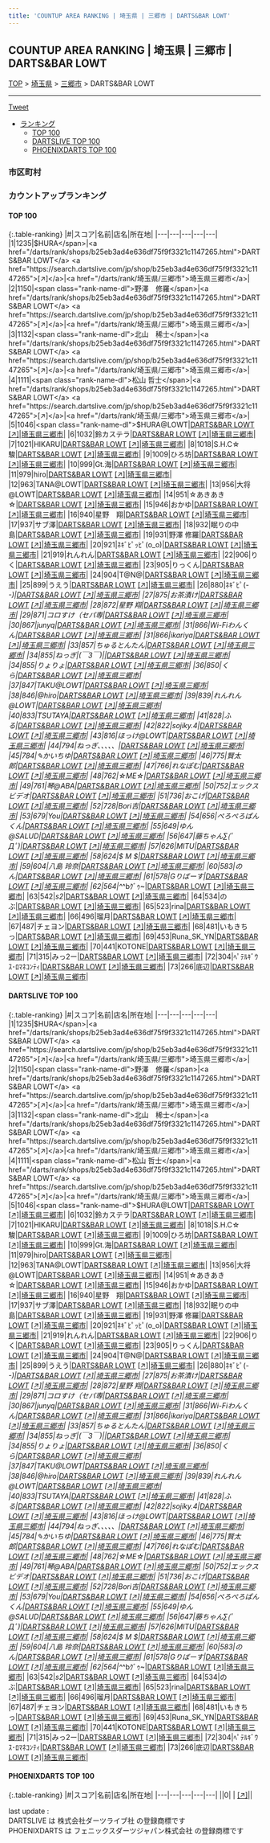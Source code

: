 ```yaml
---
title: 'COUNTUP AREA RANKING | 埼玉県 | 三郷市 | DARTS&BAR LOWT'
---
```

## COUNTUP AREA RANKING | 埼玉県 | 三郷市 | DARTS&BAR LOWT

[TOP](/darts/rank/) > [埼玉県](/darts/rank/埼玉県/) > [三郷市](/darts/rank/埼玉県/三郷市/) > DARTS&BAR LOWT

___

<a href="https://twitter.com/share?ref_src=twsrc%5Etfw" data-text="COUNTUP AREA RANKING | 埼玉県三郷市DARTS&BAR LOWT" class="twitter-share-button" data-hashtags="DARTSLIVE,PHOENIXDARTS,darts,ダーツ" data-show-count="false">Tweet</a>

* [ランキング](#カウントアップランキング)
    * [TOP 100](#top-100)
    * [DARTSLIVE TOP 100](#dartslive-top-100)
    * [PHOENIXDARTS TOP 100](#phoenixdarts-top-100)

### 市区町村

<ul>

</ul>

### カウントアップランキング

#### TOP 100



{:.table-ranking}
|#|スコア|名前|店名|所在地|
|---|---|---|---|---|
|1|1235|<span class="rank-name-dl">$HURA</span>|<a href="/darts/rank/shops/b25eb3ad4e636df75f9f3321c1147265.html">DARTS&BAR LOWT</a> <a href="https://search.dartslive.com/jp/shop/b25eb3ad4e636df75f9f3321c1147265">[↗]</a>|<a href="/darts/rank/埼玉県/三郷市">埼玉県三郷市</a>|
|2|1150|<span class="rank-name-dl">野澤　修羅</span>|<a href="/darts/rank/shops/b25eb3ad4e636df75f9f3321c1147265.html">DARTS&BAR LOWT</a> <a href="https://search.dartslive.com/jp/shop/b25eb3ad4e636df75f9f3321c1147265">[↗]</a>|<a href="/darts/rank/埼玉県/三郷市">埼玉県三郷市</a>|
|3|1132|<span class="rank-name-dl">北山　稀士</span>|<a href="/darts/rank/shops/b25eb3ad4e636df75f9f3321c1147265.html">DARTS&BAR LOWT</a> <a href="https://search.dartslive.com/jp/shop/b25eb3ad4e636df75f9f3321c1147265">[↗]</a>|<a href="/darts/rank/埼玉県/三郷市">埼玉県三郷市</a>|
|4|1111|<span class="rank-name-dl">松山 哲士</span>|<a href="/darts/rank/shops/b25eb3ad4e636df75f9f3321c1147265.html">DARTS&BAR LOWT</a> <a href="https://search.dartslive.com/jp/shop/b25eb3ad4e636df75f9f3321c1147265">[↗]</a>|<a href="/darts/rank/埼玉県/三郷市">埼玉県三郷市</a>|
|5|1046|<span class="rank-name-dl">$HURA@LOWT</span>|<a href="/darts/rank/shops/b25eb3ad4e636df75f9f3321c1147265.html">DARTS&BAR LOWT</a> <a href="https://search.dartslive.com/jp/shop/b25eb3ad4e636df75f9f3321c1147265">[↗]</a>|<a href="/darts/rank/埼玉県/三郷市">埼玉県三郷市</a>|
|6|1032|<span class="rank-name-dl">鈴カステラ</span>|<a href="/darts/rank/shops/b25eb3ad4e636df75f9f3321c1147265.html">DARTS&BAR LOWT</a> <a href="https://search.dartslive.com/jp/shop/b25eb3ad4e636df75f9f3321c1147265">[↗]</a>|<a href="/darts/rank/埼玉県/三郷市">埼玉県三郷市</a>|
|7|1021|<span class="rank-name-dl">HIKARU</span>|<a href="/darts/rank/shops/b25eb3ad4e636df75f9f3321c1147265.html">DARTS&BAR LOWT</a> <a href="https://search.dartslive.com/jp/shop/b25eb3ad4e636df75f9f3321c1147265">[↗]</a>|<a href="/darts/rank/埼玉県/三郷市">埼玉県三郷市</a>|
|8|1018|<span class="rank-name-dl">S.H.C☆駿</span>|<a href="/darts/rank/shops/b25eb3ad4e636df75f9f3321c1147265.html">DARTS&BAR LOWT</a> <a href="https://search.dartslive.com/jp/shop/b25eb3ad4e636df75f9f3321c1147265">[↗]</a>|<a href="/darts/rank/埼玉県/三郷市">埼玉県三郷市</a>|
|9|1009|<span class="rank-name-dl">ひろ坊</span>|<a href="/darts/rank/shops/b25eb3ad4e636df75f9f3321c1147265.html">DARTS&BAR LOWT</a> <a href="https://search.dartslive.com/jp/shop/b25eb3ad4e636df75f9f3321c1147265">[↗]</a>|<a href="/darts/rank/埼玉県/三郷市">埼玉県三郷市</a>|
|10|999|<span class="rank-name-dl">Gt.海</span>|<a href="/darts/rank/shops/b25eb3ad4e636df75f9f3321c1147265.html">DARTS&BAR LOWT</a> <a href="https://search.dartslive.com/jp/shop/b25eb3ad4e636df75f9f3321c1147265">[↗]</a>|<a href="/darts/rank/埼玉県/三郷市">埼玉県三郷市</a>|
|11|979|<span class="rank-name-dl">hiro</span>|<a href="/darts/rank/shops/b25eb3ad4e636df75f9f3321c1147265.html">DARTS&BAR LOWT</a> <a href="https://search.dartslive.com/jp/shop/b25eb3ad4e636df75f9f3321c1147265">[↗]</a>|<a href="/darts/rank/埼玉県/三郷市">埼玉県三郷市</a>|
|12|963|<span class="rank-name-dl">TANA@LOWT</span>|<a href="/darts/rank/shops/b25eb3ad4e636df75f9f3321c1147265.html">DARTS&BAR LOWT</a> <a href="https://search.dartslive.com/jp/shop/b25eb3ad4e636df75f9f3321c1147265">[↗]</a>|<a href="/darts/rank/埼玉県/三郷市">埼玉県三郷市</a>|
|13|956|<span class="rank-name-dl">大将@LOWT</span>|<a href="/darts/rank/shops/b25eb3ad4e636df75f9f3321c1147265.html">DARTS&BAR LOWT</a> <a href="https://search.dartslive.com/jp/shop/b25eb3ad4e636df75f9f3321c1147265">[↗]</a>|<a href="/darts/rank/埼玉県/三郷市">埼玉県三郷市</a>|
|14|951|<span class="rank-name-dl">☆あきあき☆</span>|<a href="/darts/rank/shops/b25eb3ad4e636df75f9f3321c1147265.html">DARTS&BAR LOWT</a> <a href="https://search.dartslive.com/jp/shop/b25eb3ad4e636df75f9f3321c1147265">[↗]</a>|<a href="/darts/rank/埼玉県/三郷市">埼玉県三郷市</a>|
|15|946|<span class="rank-name-dl">おかゆ</span>|<a href="/darts/rank/shops/b25eb3ad4e636df75f9f3321c1147265.html">DARTS&BAR LOWT</a> <a href="https://search.dartslive.com/jp/shop/b25eb3ad4e636df75f9f3321c1147265">[↗]</a>|<a href="/darts/rank/埼玉県/三郷市">埼玉県三郷市</a>|
|16|940|<span class="rank-name-dl">星野　翔</span>|<a href="/darts/rank/shops/b25eb3ad4e636df75f9f3321c1147265.html">DARTS&BAR LOWT</a> <a href="https://search.dartslive.com/jp/shop/b25eb3ad4e636df75f9f3321c1147265">[↗]</a>|<a href="/darts/rank/埼玉県/三郷市">埼玉県三郷市</a>|
|17|937|<span class="rank-name-dl">サブ澤</span>|<a href="/darts/rank/shops/b25eb3ad4e636df75f9f3321c1147265.html">DARTS&BAR LOWT</a> <a href="https://search.dartslive.com/jp/shop/b25eb3ad4e636df75f9f3321c1147265">[↗]</a>|<a href="/darts/rank/埼玉県/三郷市">埼玉県三郷市</a>|
|18|932|<span class="rank-name-dl">眠りの中島</span>|<a href="/darts/rank/shops/b25eb3ad4e636df75f9f3321c1147265.html">DARTS&BAR LOWT</a> <a href="https://search.dartslive.com/jp/shop/b25eb3ad4e636df75f9f3321c1147265">[↗]</a>|<a href="/darts/rank/埼玉県/三郷市">埼玉県三郷市</a>|
|19|931|<span class="rank-name-dl">野澤 修羅</span>|<a href="/darts/rank/shops/b25eb3ad4e636df75f9f3321c1147265.html">DARTS&BAR LOWT</a> <a href="https://search.dartslive.com/jp/shop/b25eb3ad4e636df75f9f3321c1147265">[↗]</a>|<a href="/darts/rank/埼玉県/三郷市">埼玉県三郷市</a>|
|20|921|<span class="rank-name-dl">ﾈｷﾞﾋﾟｯﾋﾟ(o_o)</span>|<a href="/darts/rank/shops/b25eb3ad4e636df75f9f3321c1147265.html">DARTS&BAR LOWT</a> <a href="https://search.dartslive.com/jp/shop/b25eb3ad4e636df75f9f3321c1147265">[↗]</a>|<a href="/darts/rank/埼玉県/三郷市">埼玉県三郷市</a>|
|21|919|<span class="rank-name-dl">れんれん</span>|<a href="/darts/rank/shops/b25eb3ad4e636df75f9f3321c1147265.html">DARTS&BAR LOWT</a> <a href="https://search.dartslive.com/jp/shop/b25eb3ad4e636df75f9f3321c1147265">[↗]</a>|<a href="/darts/rank/埼玉県/三郷市">埼玉県三郷市</a>|
|22|906|<span class="rank-name-dl">りく</span>|<a href="/darts/rank/shops/b25eb3ad4e636df75f9f3321c1147265.html">DARTS&BAR LOWT</a> <a href="https://search.dartslive.com/jp/shop/b25eb3ad4e636df75f9f3321c1147265">[↗]</a>|<a href="/darts/rank/埼玉県/三郷市">埼玉県三郷市</a>|
|23|905|<span class="rank-name-dl">りっくん</span>|<a href="/darts/rank/shops/b25eb3ad4e636df75f9f3321c1147265.html">DARTS&BAR LOWT</a> <a href="https://search.dartslive.com/jp/shop/b25eb3ad4e636df75f9f3321c1147265">[↗]</a>|<a href="/darts/rank/埼玉県/三郷市">埼玉県三郷市</a>|
|24|904|<span class="rank-name-dl">T@N@</span>|<a href="/darts/rank/shops/b25eb3ad4e636df75f9f3321c1147265.html">DARTS&BAR LOWT</a> <a href="https://search.dartslive.com/jp/shop/b25eb3ad4e636df75f9f3321c1147265">[↗]</a>|<a href="/darts/rank/埼玉県/三郷市">埼玉県三郷市</a>|
|25|899|<span class="rank-name-dl">うえう</span>|<a href="/darts/rank/shops/b25eb3ad4e636df75f9f3321c1147265.html">DARTS&BAR LOWT</a> <a href="https://search.dartslive.com/jp/shop/b25eb3ad4e636df75f9f3321c1147265">[↗]</a>|<a href="/darts/rank/埼玉県/三郷市">埼玉県三郷市</a>|
|26|880|<span class="rank-name-dl">ﾈｷﾞﾋﾟ(-_-)</span>|<a href="/darts/rank/shops/b25eb3ad4e636df75f9f3321c1147265.html">DARTS&BAR LOWT</a> <a href="https://search.dartslive.com/jp/shop/b25eb3ad4e636df75f9f3321c1147265">[↗]</a>|<a href="/darts/rank/埼玉県/三郷市">埼玉県三郷市</a>|
|27|875|<span class="rank-name-dl">お茶漬け</span>|<a href="/darts/rank/shops/b25eb3ad4e636df75f9f3321c1147265.html">DARTS&BAR LOWT</a> <a href="https://search.dartslive.com/jp/shop/b25eb3ad4e636df75f9f3321c1147265">[↗]</a>|<a href="/darts/rank/埼玉県/三郷市">埼玉県三郷市</a>|
|28|872|<span class="rank-name-dl">星野 翔</span>|<a href="/darts/rank/shops/b25eb3ad4e636df75f9f3321c1147265.html">DARTS&BAR LOWT</a> <a href="https://search.dartslive.com/jp/shop/b25eb3ad4e636df75f9f3321c1147265">[↗]</a>|<a href="/darts/rank/埼玉県/三郷市">埼玉県三郷市</a>|
|29|871|<span class="rank-name-dl">コロすけ（セパ専</span>|<a href="/darts/rank/shops/b25eb3ad4e636df75f9f3321c1147265.html">DARTS&BAR LOWT</a> <a href="https://search.dartslive.com/jp/shop/b25eb3ad4e636df75f9f3321c1147265">[↗]</a>|<a href="/darts/rank/埼玉県/三郷市">埼玉県三郷市</a>|
|30|867|<span class="rank-name-dl">junyq</span>|<a href="/darts/rank/shops/b25eb3ad4e636df75f9f3321c1147265.html">DARTS&BAR LOWT</a> <a href="https://search.dartslive.com/jp/shop/b25eb3ad4e636df75f9f3321c1147265">[↗]</a>|<a href="/darts/rank/埼玉県/三郷市">埼玉県三郷市</a>|
|31|866|<span class="rank-name-dl">Wi-Fiわんくん</span>|<a href="/darts/rank/shops/b25eb3ad4e636df75f9f3321c1147265.html">DARTS&BAR LOWT</a> <a href="https://search.dartslive.com/jp/shop/b25eb3ad4e636df75f9f3321c1147265">[↗]</a>|<a href="/darts/rank/埼玉県/三郷市">埼玉県三郷市</a>|
|31|866|<span class="rank-name-dl">ikariya</span>|<a href="/darts/rank/shops/b25eb3ad4e636df75f9f3321c1147265.html">DARTS&BAR LOWT</a> <a href="https://search.dartslive.com/jp/shop/b25eb3ad4e636df75f9f3321c1147265">[↗]</a>|<a href="/darts/rank/埼玉県/三郷市">埼玉県三郷市</a>|
|33|857|<span class="rank-name-dl">ちゅるとんたん</span>|<a href="/darts/rank/shops/b25eb3ad4e636df75f9f3321c1147265.html">DARTS&BAR LOWT</a> <a href="https://search.dartslive.com/jp/shop/b25eb3ad4e636df75f9f3321c1147265">[↗]</a>|<a href="/darts/rank/埼玉県/三郷市">埼玉県三郷市</a>|
|34|855|<span class="rank-name-dl">ねっぎ&#124;(￣3￣)&#124;</span>|<a href="/darts/rank/shops/b25eb3ad4e636df75f9f3321c1147265.html">DARTS&BAR LOWT</a> <a href="https://search.dartslive.com/jp/shop/b25eb3ad4e636df75f9f3321c1147265">[↗]</a>|<a href="/darts/rank/埼玉県/三郷市">埼玉県三郷市</a>|
|34|855|<span class="rank-name-dl">りょりょ</span>|<a href="/darts/rank/shops/b25eb3ad4e636df75f9f3321c1147265.html">DARTS&BAR LOWT</a> <a href="https://search.dartslive.com/jp/shop/b25eb3ad4e636df75f9f3321c1147265">[↗]</a>|<a href="/darts/rank/埼玉県/三郷市">埼玉県三郷市</a>|
|36|850|<span class="rank-name-dl">くら</span>|<a href="/darts/rank/shops/b25eb3ad4e636df75f9f3321c1147265.html">DARTS&BAR LOWT</a> <a href="https://search.dartslive.com/jp/shop/b25eb3ad4e636df75f9f3321c1147265">[↗]</a>|<a href="/darts/rank/埼玉県/三郷市">埼玉県三郷市</a>|
|37|847|<span class="rank-name-dl">TAKU@LOWT</span>|<a href="/darts/rank/shops/b25eb3ad4e636df75f9f3321c1147265.html">DARTS&BAR LOWT</a> <a href="https://search.dartslive.com/jp/shop/b25eb3ad4e636df75f9f3321c1147265">[↗]</a>|<a href="/darts/rank/埼玉県/三郷市">埼玉県三郷市</a>|
|38|846|<span class="rank-name-dl">@hiro</span>|<a href="/darts/rank/shops/b25eb3ad4e636df75f9f3321c1147265.html">DARTS&BAR LOWT</a> <a href="https://search.dartslive.com/jp/shop/b25eb3ad4e636df75f9f3321c1147265">[↗]</a>|<a href="/darts/rank/埼玉県/三郷市">埼玉県三郷市</a>|
|39|839|<span class="rank-name-dl">れんれん@LOWT</span>|<a href="/darts/rank/shops/b25eb3ad4e636df75f9f3321c1147265.html">DARTS&BAR LOWT</a> <a href="https://search.dartslive.com/jp/shop/b25eb3ad4e636df75f9f3321c1147265">[↗]</a>|<a href="/darts/rank/埼玉県/三郷市">埼玉県三郷市</a>|
|40|833|<span class="rank-name-dl">TSUTAYA</span>|<a href="/darts/rank/shops/b25eb3ad4e636df75f9f3321c1147265.html">DARTS&BAR LOWT</a> <a href="https://search.dartslive.com/jp/shop/b25eb3ad4e636df75f9f3321c1147265">[↗]</a>|<a href="/darts/rank/埼玉県/三郷市">埼玉県三郷市</a>|
|41|828|<span class="rank-name-dl">ふる</span>|<a href="/darts/rank/shops/b25eb3ad4e636df75f9f3321c1147265.html">DARTS&BAR LOWT</a> <a href="https://search.dartslive.com/jp/shop/b25eb3ad4e636df75f9f3321c1147265">[↗]</a>|<a href="/darts/rank/埼玉県/三郷市">埼玉県三郷市</a>|
|42|822|<span class="rank-name-dl">sojiky.4</span>|<a href="/darts/rank/shops/b25eb3ad4e636df75f9f3321c1147265.html">DARTS&BAR LOWT</a> <a href="https://search.dartslive.com/jp/shop/b25eb3ad4e636df75f9f3321c1147265">[↗]</a>|<a href="/darts/rank/埼玉県/三郷市">埼玉県三郷市</a>|
|43|816|<span class="rank-name-dl">ほっけ@LOWT</span>|<a href="/darts/rank/shops/b25eb3ad4e636df75f9f3321c1147265.html">DARTS&BAR LOWT</a> <a href="https://search.dartslive.com/jp/shop/b25eb3ad4e636df75f9f3321c1147265">[↗]</a>|<a href="/darts/rank/埼玉県/三郷市">埼玉県三郷市</a>|
|44|794|<span class="rank-name-dl">ねっぎ、、、、、</span>|<a href="/darts/rank/shops/b25eb3ad4e636df75f9f3321c1147265.html">DARTS&BAR LOWT</a> <a href="https://search.dartslive.com/jp/shop/b25eb3ad4e636df75f9f3321c1147265">[↗]</a>|<a href="/darts/rank/埼玉県/三郷市">埼玉県三郷市</a>|
|45|784|<span class="rank-name-dl">✎かいちゆ</span>|<a href="/darts/rank/shops/b25eb3ad4e636df75f9f3321c1147265.html">DARTS&BAR LOWT</a> <a href="https://search.dartslive.com/jp/shop/b25eb3ad4e636df75f9f3321c1147265">[↗]</a>|<a href="/darts/rank/埼玉県/三郷市">埼玉県三郷市</a>|
|46|775|<span class="rank-name-dl">賢太郎</span>|<a href="/darts/rank/shops/b25eb3ad4e636df75f9f3321c1147265.html">DARTS&BAR LOWT</a> <a href="https://search.dartslive.com/jp/shop/b25eb3ad4e636df75f9f3321c1147265">[↗]</a>|<a href="/darts/rank/埼玉県/三郷市">埼玉県三郷市</a>|
|47|766|<span class="rank-name-dl">れなぽむ</span>|<a href="/darts/rank/shops/b25eb3ad4e636df75f9f3321c1147265.html">DARTS&BAR LOWT</a> <a href="https://search.dartslive.com/jp/shop/b25eb3ad4e636df75f9f3321c1147265">[↗]</a>|<a href="/darts/rank/埼玉県/三郷市">埼玉県三郷市</a>|
|48|762|<span class="rank-name-dl">☆ME☆</span>|<a href="/darts/rank/shops/b25eb3ad4e636df75f9f3321c1147265.html">DARTS&BAR LOWT</a> <a href="https://search.dartslive.com/jp/shop/b25eb3ad4e636df75f9f3321c1147265">[↗]</a>|<a href="/darts/rank/埼玉県/三郷市">埼玉県三郷市</a>|
|49|761|<span class="rank-name-dl">琴@ABA</span>|<a href="/darts/rank/shops/b25eb3ad4e636df75f9f3321c1147265.html">DARTS&BAR LOWT</a> <a href="https://search.dartslive.com/jp/shop/b25eb3ad4e636df75f9f3321c1147265">[↗]</a>|<a href="/darts/rank/埼玉県/三郷市">埼玉県三郷市</a>|
|50|752|<span class="rank-name-dl">エックスビデオ</span>|<a href="/darts/rank/shops/b25eb3ad4e636df75f9f3321c1147265.html">DARTS&BAR LOWT</a> <a href="https://search.dartslive.com/jp/shop/b25eb3ad4e636df75f9f3321c1147265">[↗]</a>|<a href="/darts/rank/埼玉県/三郷市">埼玉県三郷市</a>|
|51|736|<span class="rank-name-dl">おこげ</span>|<a href="/darts/rank/shops/b25eb3ad4e636df75f9f3321c1147265.html">DARTS&BAR LOWT</a> <a href="https://search.dartslive.com/jp/shop/b25eb3ad4e636df75f9f3321c1147265">[↗]</a>|<a href="/darts/rank/埼玉県/三郷市">埼玉県三郷市</a>|
|52|728|<span class="rank-name-dl">Bori吉</span>|<a href="/darts/rank/shops/b25eb3ad4e636df75f9f3321c1147265.html">DARTS&BAR LOWT</a> <a href="https://search.dartslive.com/jp/shop/b25eb3ad4e636df75f9f3321c1147265">[↗]</a>|<a href="/darts/rank/埼玉県/三郷市">埼玉県三郷市</a>|
|53|679|<span class="rank-name-dl">You</span>|<a href="/darts/rank/shops/b25eb3ad4e636df75f9f3321c1147265.html">DARTS&BAR LOWT</a> <a href="https://search.dartslive.com/jp/shop/b25eb3ad4e636df75f9f3321c1147265">[↗]</a>|<a href="/darts/rank/埼玉県/三郷市">埼玉県三郷市</a>|
|54|656|<span class="rank-name-dl">ぺろぺろぱんくん</span>|<a href="/darts/rank/shops/b25eb3ad4e636df75f9f3321c1147265.html">DARTS&BAR LOWT</a> <a href="https://search.dartslive.com/jp/shop/b25eb3ad4e636df75f9f3321c1147265">[↗]</a>|<a href="/darts/rank/埼玉県/三郷市">埼玉県三郷市</a>|
|55|649|<span class="rank-name-dl">ゆん@SALUD</span>|<a href="/darts/rank/shops/b25eb3ad4e636df75f9f3321c1147265.html">DARTS&BAR LOWT</a> <a href="https://search.dartslive.com/jp/shop/b25eb3ad4e636df75f9f3321c1147265">[↗]</a>|<a href="/darts/rank/埼玉県/三郷市">埼玉県三郷市</a>|
|56|647|<span class="rank-name-dl">藤ちゃん∑(ﾟДﾟ)</span>|<a href="/darts/rank/shops/b25eb3ad4e636df75f9f3321c1147265.html">DARTS&BAR LOWT</a> <a href="https://search.dartslive.com/jp/shop/b25eb3ad4e636df75f9f3321c1147265">[↗]</a>|<a href="/darts/rank/埼玉県/三郷市">埼玉県三郷市</a>|
|57|626|<span class="rank-name-dl">MITU</span>|<a href="/darts/rank/shops/b25eb3ad4e636df75f9f3321c1147265.html">DARTS&BAR LOWT</a> <a href="https://search.dartslive.com/jp/shop/b25eb3ad4e636df75f9f3321c1147265">[↗]</a>|<a href="/darts/rank/埼玉県/三郷市">埼玉県三郷市</a>|
|58|624|<span class="rank-name-dl">$ M $</span>|<a href="/darts/rank/shops/b25eb3ad4e636df75f9f3321c1147265.html">DARTS&BAR LOWT</a> <a href="https://search.dartslive.com/jp/shop/b25eb3ad4e636df75f9f3321c1147265">[↗]</a>|<a href="/darts/rank/埼玉県/三郷市">埼玉県三郷市</a>|
|59|604|<span class="rank-name-dl">八島 玲奈</span>|<a href="/darts/rank/shops/b25eb3ad4e636df75f9f3321c1147265.html">DARTS&BAR LOWT</a> <a href="https://search.dartslive.com/jp/shop/b25eb3ad4e636df75f9f3321c1147265">[↗]</a>|<a href="/darts/rank/埼玉県/三郷市">埼玉県三郷市</a>|
|60|583|<span class="rank-name-dl">のん</span>|<a href="/darts/rank/shops/b25eb3ad4e636df75f9f3321c1147265.html">DARTS&BAR LOWT</a> <a href="https://search.dartslive.com/jp/shop/b25eb3ad4e636df75f9f3321c1147265">[↗]</a>|<a href="/darts/rank/埼玉県/三郷市">埼玉県三郷市</a>|
|61|578|<span class="rank-name-dl">Gりばーす</span>|<a href="/darts/rank/shops/b25eb3ad4e636df75f9f3321c1147265.html">DARTS&BAR LOWT</a> <a href="https://search.dartslive.com/jp/shop/b25eb3ad4e636df75f9f3321c1147265">[↗]</a>|<a href="/darts/rank/埼玉県/三郷市">埼玉県三郷市</a>|
|62|564|<span class="rank-name-dl">^_^bｸﾞｩ~</span>|<a href="/darts/rank/shops/b25eb3ad4e636df75f9f3321c1147265.html">DARTS&BAR LOWT</a> <a href="https://search.dartslive.com/jp/shop/b25eb3ad4e636df75f9f3321c1147265">[↗]</a>|<a href="/darts/rank/埼玉県/三郷市">埼玉県三郷市</a>|
|63|542|<span class="rank-name-dl">_s2_</span>|<a href="/darts/rank/shops/b25eb3ad4e636df75f9f3321c1147265.html">DARTS&BAR LOWT</a> <a href="https://search.dartslive.com/jp/shop/b25eb3ad4e636df75f9f3321c1147265">[↗]</a>|<a href="/darts/rank/埼玉県/三郷市">埼玉県三郷市</a>|
|64|534|<span class="rank-name-dl">のぶ</span>|<a href="/darts/rank/shops/b25eb3ad4e636df75f9f3321c1147265.html">DARTS&BAR LOWT</a> <a href="https://search.dartslive.com/jp/shop/b25eb3ad4e636df75f9f3321c1147265">[↗]</a>|<a href="/darts/rank/埼玉県/三郷市">埼玉県三郷市</a>|
|65|523|<span class="rank-name-dl">rina</span>|<a href="/darts/rank/shops/b25eb3ad4e636df75f9f3321c1147265.html">DARTS&BAR LOWT</a> <a href="https://search.dartslive.com/jp/shop/b25eb3ad4e636df75f9f3321c1147265">[↗]</a>|<a href="/darts/rank/埼玉県/三郷市">埼玉県三郷市</a>|
|66|496|<span class="rank-name-dl">瑠月</span>|<a href="/darts/rank/shops/b25eb3ad4e636df75f9f3321c1147265.html">DARTS&BAR LOWT</a> <a href="https://search.dartslive.com/jp/shop/b25eb3ad4e636df75f9f3321c1147265">[↗]</a>|<a href="/darts/rank/埼玉県/三郷市">埼玉県三郷市</a>|
|67|487|<span class="rank-name-dl">チェヨン</span>|<a href="/darts/rank/shops/b25eb3ad4e636df75f9f3321c1147265.html">DARTS&BAR LOWT</a> <a href="https://search.dartslive.com/jp/shop/b25eb3ad4e636df75f9f3321c1147265">[↗]</a>|<a href="/darts/rank/埼玉県/三郷市">埼玉県三郷市</a>|
|68|481|<span class="rank-name-dl">いもきちっ</span>|<a href="/darts/rank/shops/b25eb3ad4e636df75f9f3321c1147265.html">DARTS&BAR LOWT</a> <a href="https://search.dartslive.com/jp/shop/b25eb3ad4e636df75f9f3321c1147265">[↗]</a>|<a href="/darts/rank/埼玉県/三郷市">埼玉県三郷市</a>|
|69|453|<span class="rank-name-dl">Runa_SK_YN</span>|<a href="/darts/rank/shops/b25eb3ad4e636df75f9f3321c1147265.html">DARTS&BAR LOWT</a> <a href="https://search.dartslive.com/jp/shop/b25eb3ad4e636df75f9f3321c1147265">[↗]</a>|<a href="/darts/rank/埼玉県/三郷市">埼玉県三郷市</a>|
|70|441|<span class="rank-name-dl">KOTONE</span>|<a href="/darts/rank/shops/b25eb3ad4e636df75f9f3321c1147265.html">DARTS&BAR LOWT</a> <a href="https://search.dartslive.com/jp/shop/b25eb3ad4e636df75f9f3321c1147265">[↗]</a>|<a href="/darts/rank/埼玉県/三郷市">埼玉県三郷市</a>|
|71|315|<span class="rank-name-dl">みっ2ー</span>|<a href="/darts/rank/shops/b25eb3ad4e636df75f9f3321c1147265.html">DARTS&BAR LOWT</a> <a href="https://search.dartslive.com/jp/shop/b25eb3ad4e636df75f9f3321c1147265">[↗]</a>|<a href="/darts/rank/埼玉県/三郷市">埼玉県三郷市</a>|
|72|304|<span class="rank-name-dl">ﾍﾟﾃﾙｷﾞｳｽ･ﾛﾏﾈｺﾝﾃｨ</span>|<a href="/darts/rank/shops/b25eb3ad4e636df75f9f3321c1147265.html">DARTS&BAR LOWT</a> <a href="https://search.dartslive.com/jp/shop/b25eb3ad4e636df75f9f3321c1147265">[↗]</a>|<a href="/darts/rank/埼玉県/三郷市">埼玉県三郷市</a>|
|73|266|<span class="rank-name-dl">底辺</span>|<a href="/darts/rank/shops/b25eb3ad4e636df75f9f3321c1147265.html">DARTS&BAR LOWT</a> <a href="https://search.dartslive.com/jp/shop/b25eb3ad4e636df75f9f3321c1147265">[↗]</a>|<a href="/darts/rank/埼玉県/三郷市">埼玉県三郷市</a>|


#### DARTSLIVE TOP 100



{:.table-ranking}
|#|スコア|名前|店名|所在地|
|---|---|---|---|---|
|1|1235|<span class="rank-name-dl">$HURA</span>|<a href="/darts/rank/shops/b25eb3ad4e636df75f9f3321c1147265.html">DARTS&BAR LOWT</a> <a href="https://search.dartslive.com/jp/shop/b25eb3ad4e636df75f9f3321c1147265">[↗]</a>|<a href="/darts/rank/埼玉県/三郷市">埼玉県三郷市</a>|
|2|1150|<span class="rank-name-dl">野澤　修羅</span>|<a href="/darts/rank/shops/b25eb3ad4e636df75f9f3321c1147265.html">DARTS&BAR LOWT</a> <a href="https://search.dartslive.com/jp/shop/b25eb3ad4e636df75f9f3321c1147265">[↗]</a>|<a href="/darts/rank/埼玉県/三郷市">埼玉県三郷市</a>|
|3|1132|<span class="rank-name-dl">北山　稀士</span>|<a href="/darts/rank/shops/b25eb3ad4e636df75f9f3321c1147265.html">DARTS&BAR LOWT</a> <a href="https://search.dartslive.com/jp/shop/b25eb3ad4e636df75f9f3321c1147265">[↗]</a>|<a href="/darts/rank/埼玉県/三郷市">埼玉県三郷市</a>|
|4|1111|<span class="rank-name-dl">松山 哲士</span>|<a href="/darts/rank/shops/b25eb3ad4e636df75f9f3321c1147265.html">DARTS&BAR LOWT</a> <a href="https://search.dartslive.com/jp/shop/b25eb3ad4e636df75f9f3321c1147265">[↗]</a>|<a href="/darts/rank/埼玉県/三郷市">埼玉県三郷市</a>|
|5|1046|<span class="rank-name-dl">$HURA@LOWT</span>|<a href="/darts/rank/shops/b25eb3ad4e636df75f9f3321c1147265.html">DARTS&BAR LOWT</a> <a href="https://search.dartslive.com/jp/shop/b25eb3ad4e636df75f9f3321c1147265">[↗]</a>|<a href="/darts/rank/埼玉県/三郷市">埼玉県三郷市</a>|
|6|1032|<span class="rank-name-dl">鈴カステラ</span>|<a href="/darts/rank/shops/b25eb3ad4e636df75f9f3321c1147265.html">DARTS&BAR LOWT</a> <a href="https://search.dartslive.com/jp/shop/b25eb3ad4e636df75f9f3321c1147265">[↗]</a>|<a href="/darts/rank/埼玉県/三郷市">埼玉県三郷市</a>|
|7|1021|<span class="rank-name-dl">HIKARU</span>|<a href="/darts/rank/shops/b25eb3ad4e636df75f9f3321c1147265.html">DARTS&BAR LOWT</a> <a href="https://search.dartslive.com/jp/shop/b25eb3ad4e636df75f9f3321c1147265">[↗]</a>|<a href="/darts/rank/埼玉県/三郷市">埼玉県三郷市</a>|
|8|1018|<span class="rank-name-dl">S.H.C☆駿</span>|<a href="/darts/rank/shops/b25eb3ad4e636df75f9f3321c1147265.html">DARTS&BAR LOWT</a> <a href="https://search.dartslive.com/jp/shop/b25eb3ad4e636df75f9f3321c1147265">[↗]</a>|<a href="/darts/rank/埼玉県/三郷市">埼玉県三郷市</a>|
|9|1009|<span class="rank-name-dl">ひろ坊</span>|<a href="/darts/rank/shops/b25eb3ad4e636df75f9f3321c1147265.html">DARTS&BAR LOWT</a> <a href="https://search.dartslive.com/jp/shop/b25eb3ad4e636df75f9f3321c1147265">[↗]</a>|<a href="/darts/rank/埼玉県/三郷市">埼玉県三郷市</a>|
|10|999|<span class="rank-name-dl">Gt.海</span>|<a href="/darts/rank/shops/b25eb3ad4e636df75f9f3321c1147265.html">DARTS&BAR LOWT</a> <a href="https://search.dartslive.com/jp/shop/b25eb3ad4e636df75f9f3321c1147265">[↗]</a>|<a href="/darts/rank/埼玉県/三郷市">埼玉県三郷市</a>|
|11|979|<span class="rank-name-dl">hiro</span>|<a href="/darts/rank/shops/b25eb3ad4e636df75f9f3321c1147265.html">DARTS&BAR LOWT</a> <a href="https://search.dartslive.com/jp/shop/b25eb3ad4e636df75f9f3321c1147265">[↗]</a>|<a href="/darts/rank/埼玉県/三郷市">埼玉県三郷市</a>|
|12|963|<span class="rank-name-dl">TANA@LOWT</span>|<a href="/darts/rank/shops/b25eb3ad4e636df75f9f3321c1147265.html">DARTS&BAR LOWT</a> <a href="https://search.dartslive.com/jp/shop/b25eb3ad4e636df75f9f3321c1147265">[↗]</a>|<a href="/darts/rank/埼玉県/三郷市">埼玉県三郷市</a>|
|13|956|<span class="rank-name-dl">大将@LOWT</span>|<a href="/darts/rank/shops/b25eb3ad4e636df75f9f3321c1147265.html">DARTS&BAR LOWT</a> <a href="https://search.dartslive.com/jp/shop/b25eb3ad4e636df75f9f3321c1147265">[↗]</a>|<a href="/darts/rank/埼玉県/三郷市">埼玉県三郷市</a>|
|14|951|<span class="rank-name-dl">☆あきあき☆</span>|<a href="/darts/rank/shops/b25eb3ad4e636df75f9f3321c1147265.html">DARTS&BAR LOWT</a> <a href="https://search.dartslive.com/jp/shop/b25eb3ad4e636df75f9f3321c1147265">[↗]</a>|<a href="/darts/rank/埼玉県/三郷市">埼玉県三郷市</a>|
|15|946|<span class="rank-name-dl">おかゆ</span>|<a href="/darts/rank/shops/b25eb3ad4e636df75f9f3321c1147265.html">DARTS&BAR LOWT</a> <a href="https://search.dartslive.com/jp/shop/b25eb3ad4e636df75f9f3321c1147265">[↗]</a>|<a href="/darts/rank/埼玉県/三郷市">埼玉県三郷市</a>|
|16|940|<span class="rank-name-dl">星野　翔</span>|<a href="/darts/rank/shops/b25eb3ad4e636df75f9f3321c1147265.html">DARTS&BAR LOWT</a> <a href="https://search.dartslive.com/jp/shop/b25eb3ad4e636df75f9f3321c1147265">[↗]</a>|<a href="/darts/rank/埼玉県/三郷市">埼玉県三郷市</a>|
|17|937|<span class="rank-name-dl">サブ澤</span>|<a href="/darts/rank/shops/b25eb3ad4e636df75f9f3321c1147265.html">DARTS&BAR LOWT</a> <a href="https://search.dartslive.com/jp/shop/b25eb3ad4e636df75f9f3321c1147265">[↗]</a>|<a href="/darts/rank/埼玉県/三郷市">埼玉県三郷市</a>|
|18|932|<span class="rank-name-dl">眠りの中島</span>|<a href="/darts/rank/shops/b25eb3ad4e636df75f9f3321c1147265.html">DARTS&BAR LOWT</a> <a href="https://search.dartslive.com/jp/shop/b25eb3ad4e636df75f9f3321c1147265">[↗]</a>|<a href="/darts/rank/埼玉県/三郷市">埼玉県三郷市</a>|
|19|931|<span class="rank-name-dl">野澤 修羅</span>|<a href="/darts/rank/shops/b25eb3ad4e636df75f9f3321c1147265.html">DARTS&BAR LOWT</a> <a href="https://search.dartslive.com/jp/shop/b25eb3ad4e636df75f9f3321c1147265">[↗]</a>|<a href="/darts/rank/埼玉県/三郷市">埼玉県三郷市</a>|
|20|921|<span class="rank-name-dl">ﾈｷﾞﾋﾟｯﾋﾟ(o_o)</span>|<a href="/darts/rank/shops/b25eb3ad4e636df75f9f3321c1147265.html">DARTS&BAR LOWT</a> <a href="https://search.dartslive.com/jp/shop/b25eb3ad4e636df75f9f3321c1147265">[↗]</a>|<a href="/darts/rank/埼玉県/三郷市">埼玉県三郷市</a>|
|21|919|<span class="rank-name-dl">れんれん</span>|<a href="/darts/rank/shops/b25eb3ad4e636df75f9f3321c1147265.html">DARTS&BAR LOWT</a> <a href="https://search.dartslive.com/jp/shop/b25eb3ad4e636df75f9f3321c1147265">[↗]</a>|<a href="/darts/rank/埼玉県/三郷市">埼玉県三郷市</a>|
|22|906|<span class="rank-name-dl">りく</span>|<a href="/darts/rank/shops/b25eb3ad4e636df75f9f3321c1147265.html">DARTS&BAR LOWT</a> <a href="https://search.dartslive.com/jp/shop/b25eb3ad4e636df75f9f3321c1147265">[↗]</a>|<a href="/darts/rank/埼玉県/三郷市">埼玉県三郷市</a>|
|23|905|<span class="rank-name-dl">りっくん</span>|<a href="/darts/rank/shops/b25eb3ad4e636df75f9f3321c1147265.html">DARTS&BAR LOWT</a> <a href="https://search.dartslive.com/jp/shop/b25eb3ad4e636df75f9f3321c1147265">[↗]</a>|<a href="/darts/rank/埼玉県/三郷市">埼玉県三郷市</a>|
|24|904|<span class="rank-name-dl">T@N@</span>|<a href="/darts/rank/shops/b25eb3ad4e636df75f9f3321c1147265.html">DARTS&BAR LOWT</a> <a href="https://search.dartslive.com/jp/shop/b25eb3ad4e636df75f9f3321c1147265">[↗]</a>|<a href="/darts/rank/埼玉県/三郷市">埼玉県三郷市</a>|
|25|899|<span class="rank-name-dl">うえう</span>|<a href="/darts/rank/shops/b25eb3ad4e636df75f9f3321c1147265.html">DARTS&BAR LOWT</a> <a href="https://search.dartslive.com/jp/shop/b25eb3ad4e636df75f9f3321c1147265">[↗]</a>|<a href="/darts/rank/埼玉県/三郷市">埼玉県三郷市</a>|
|26|880|<span class="rank-name-dl">ﾈｷﾞﾋﾟ(-_-)</span>|<a href="/darts/rank/shops/b25eb3ad4e636df75f9f3321c1147265.html">DARTS&BAR LOWT</a> <a href="https://search.dartslive.com/jp/shop/b25eb3ad4e636df75f9f3321c1147265">[↗]</a>|<a href="/darts/rank/埼玉県/三郷市">埼玉県三郷市</a>|
|27|875|<span class="rank-name-dl">お茶漬け</span>|<a href="/darts/rank/shops/b25eb3ad4e636df75f9f3321c1147265.html">DARTS&BAR LOWT</a> <a href="https://search.dartslive.com/jp/shop/b25eb3ad4e636df75f9f3321c1147265">[↗]</a>|<a href="/darts/rank/埼玉県/三郷市">埼玉県三郷市</a>|
|28|872|<span class="rank-name-dl">星野 翔</span>|<a href="/darts/rank/shops/b25eb3ad4e636df75f9f3321c1147265.html">DARTS&BAR LOWT</a> <a href="https://search.dartslive.com/jp/shop/b25eb3ad4e636df75f9f3321c1147265">[↗]</a>|<a href="/darts/rank/埼玉県/三郷市">埼玉県三郷市</a>|
|29|871|<span class="rank-name-dl">コロすけ（セパ専</span>|<a href="/darts/rank/shops/b25eb3ad4e636df75f9f3321c1147265.html">DARTS&BAR LOWT</a> <a href="https://search.dartslive.com/jp/shop/b25eb3ad4e636df75f9f3321c1147265">[↗]</a>|<a href="/darts/rank/埼玉県/三郷市">埼玉県三郷市</a>|
|30|867|<span class="rank-name-dl">junyq</span>|<a href="/darts/rank/shops/b25eb3ad4e636df75f9f3321c1147265.html">DARTS&BAR LOWT</a> <a href="https://search.dartslive.com/jp/shop/b25eb3ad4e636df75f9f3321c1147265">[↗]</a>|<a href="/darts/rank/埼玉県/三郷市">埼玉県三郷市</a>|
|31|866|<span class="rank-name-dl">Wi-Fiわんくん</span>|<a href="/darts/rank/shops/b25eb3ad4e636df75f9f3321c1147265.html">DARTS&BAR LOWT</a> <a href="https://search.dartslive.com/jp/shop/b25eb3ad4e636df75f9f3321c1147265">[↗]</a>|<a href="/darts/rank/埼玉県/三郷市">埼玉県三郷市</a>|
|31|866|<span class="rank-name-dl">ikariya</span>|<a href="/darts/rank/shops/b25eb3ad4e636df75f9f3321c1147265.html">DARTS&BAR LOWT</a> <a href="https://search.dartslive.com/jp/shop/b25eb3ad4e636df75f9f3321c1147265">[↗]</a>|<a href="/darts/rank/埼玉県/三郷市">埼玉県三郷市</a>|
|33|857|<span class="rank-name-dl">ちゅるとんたん</span>|<a href="/darts/rank/shops/b25eb3ad4e636df75f9f3321c1147265.html">DARTS&BAR LOWT</a> <a href="https://search.dartslive.com/jp/shop/b25eb3ad4e636df75f9f3321c1147265">[↗]</a>|<a href="/darts/rank/埼玉県/三郷市">埼玉県三郷市</a>|
|34|855|<span class="rank-name-dl">ねっぎ&#124;(￣3￣)&#124;</span>|<a href="/darts/rank/shops/b25eb3ad4e636df75f9f3321c1147265.html">DARTS&BAR LOWT</a> <a href="https://search.dartslive.com/jp/shop/b25eb3ad4e636df75f9f3321c1147265">[↗]</a>|<a href="/darts/rank/埼玉県/三郷市">埼玉県三郷市</a>|
|34|855|<span class="rank-name-dl">りょりょ</span>|<a href="/darts/rank/shops/b25eb3ad4e636df75f9f3321c1147265.html">DARTS&BAR LOWT</a> <a href="https://search.dartslive.com/jp/shop/b25eb3ad4e636df75f9f3321c1147265">[↗]</a>|<a href="/darts/rank/埼玉県/三郷市">埼玉県三郷市</a>|
|36|850|<span class="rank-name-dl">くら</span>|<a href="/darts/rank/shops/b25eb3ad4e636df75f9f3321c1147265.html">DARTS&BAR LOWT</a> <a href="https://search.dartslive.com/jp/shop/b25eb3ad4e636df75f9f3321c1147265">[↗]</a>|<a href="/darts/rank/埼玉県/三郷市">埼玉県三郷市</a>|
|37|847|<span class="rank-name-dl">TAKU@LOWT</span>|<a href="/darts/rank/shops/b25eb3ad4e636df75f9f3321c1147265.html">DARTS&BAR LOWT</a> <a href="https://search.dartslive.com/jp/shop/b25eb3ad4e636df75f9f3321c1147265">[↗]</a>|<a href="/darts/rank/埼玉県/三郷市">埼玉県三郷市</a>|
|38|846|<span class="rank-name-dl">@hiro</span>|<a href="/darts/rank/shops/b25eb3ad4e636df75f9f3321c1147265.html">DARTS&BAR LOWT</a> <a href="https://search.dartslive.com/jp/shop/b25eb3ad4e636df75f9f3321c1147265">[↗]</a>|<a href="/darts/rank/埼玉県/三郷市">埼玉県三郷市</a>|
|39|839|<span class="rank-name-dl">れんれん@LOWT</span>|<a href="/darts/rank/shops/b25eb3ad4e636df75f9f3321c1147265.html">DARTS&BAR LOWT</a> <a href="https://search.dartslive.com/jp/shop/b25eb3ad4e636df75f9f3321c1147265">[↗]</a>|<a href="/darts/rank/埼玉県/三郷市">埼玉県三郷市</a>|
|40|833|<span class="rank-name-dl">TSUTAYA</span>|<a href="/darts/rank/shops/b25eb3ad4e636df75f9f3321c1147265.html">DARTS&BAR LOWT</a> <a href="https://search.dartslive.com/jp/shop/b25eb3ad4e636df75f9f3321c1147265">[↗]</a>|<a href="/darts/rank/埼玉県/三郷市">埼玉県三郷市</a>|
|41|828|<span class="rank-name-dl">ふる</span>|<a href="/darts/rank/shops/b25eb3ad4e636df75f9f3321c1147265.html">DARTS&BAR LOWT</a> <a href="https://search.dartslive.com/jp/shop/b25eb3ad4e636df75f9f3321c1147265">[↗]</a>|<a href="/darts/rank/埼玉県/三郷市">埼玉県三郷市</a>|
|42|822|<span class="rank-name-dl">sojiky.4</span>|<a href="/darts/rank/shops/b25eb3ad4e636df75f9f3321c1147265.html">DARTS&BAR LOWT</a> <a href="https://search.dartslive.com/jp/shop/b25eb3ad4e636df75f9f3321c1147265">[↗]</a>|<a href="/darts/rank/埼玉県/三郷市">埼玉県三郷市</a>|
|43|816|<span class="rank-name-dl">ほっけ@LOWT</span>|<a href="/darts/rank/shops/b25eb3ad4e636df75f9f3321c1147265.html">DARTS&BAR LOWT</a> <a href="https://search.dartslive.com/jp/shop/b25eb3ad4e636df75f9f3321c1147265">[↗]</a>|<a href="/darts/rank/埼玉県/三郷市">埼玉県三郷市</a>|
|44|794|<span class="rank-name-dl">ねっぎ、、、、、</span>|<a href="/darts/rank/shops/b25eb3ad4e636df75f9f3321c1147265.html">DARTS&BAR LOWT</a> <a href="https://search.dartslive.com/jp/shop/b25eb3ad4e636df75f9f3321c1147265">[↗]</a>|<a href="/darts/rank/埼玉県/三郷市">埼玉県三郷市</a>|
|45|784|<span class="rank-name-dl">✎かいちゆ</span>|<a href="/darts/rank/shops/b25eb3ad4e636df75f9f3321c1147265.html">DARTS&BAR LOWT</a> <a href="https://search.dartslive.com/jp/shop/b25eb3ad4e636df75f9f3321c1147265">[↗]</a>|<a href="/darts/rank/埼玉県/三郷市">埼玉県三郷市</a>|
|46|775|<span class="rank-name-dl">賢太郎</span>|<a href="/darts/rank/shops/b25eb3ad4e636df75f9f3321c1147265.html">DARTS&BAR LOWT</a> <a href="https://search.dartslive.com/jp/shop/b25eb3ad4e636df75f9f3321c1147265">[↗]</a>|<a href="/darts/rank/埼玉県/三郷市">埼玉県三郷市</a>|
|47|766|<span class="rank-name-dl">れなぽむ</span>|<a href="/darts/rank/shops/b25eb3ad4e636df75f9f3321c1147265.html">DARTS&BAR LOWT</a> <a href="https://search.dartslive.com/jp/shop/b25eb3ad4e636df75f9f3321c1147265">[↗]</a>|<a href="/darts/rank/埼玉県/三郷市">埼玉県三郷市</a>|
|48|762|<span class="rank-name-dl">☆ME☆</span>|<a href="/darts/rank/shops/b25eb3ad4e636df75f9f3321c1147265.html">DARTS&BAR LOWT</a> <a href="https://search.dartslive.com/jp/shop/b25eb3ad4e636df75f9f3321c1147265">[↗]</a>|<a href="/darts/rank/埼玉県/三郷市">埼玉県三郷市</a>|
|49|761|<span class="rank-name-dl">琴@ABA</span>|<a href="/darts/rank/shops/b25eb3ad4e636df75f9f3321c1147265.html">DARTS&BAR LOWT</a> <a href="https://search.dartslive.com/jp/shop/b25eb3ad4e636df75f9f3321c1147265">[↗]</a>|<a href="/darts/rank/埼玉県/三郷市">埼玉県三郷市</a>|
|50|752|<span class="rank-name-dl">エックスビデオ</span>|<a href="/darts/rank/shops/b25eb3ad4e636df75f9f3321c1147265.html">DARTS&BAR LOWT</a> <a href="https://search.dartslive.com/jp/shop/b25eb3ad4e636df75f9f3321c1147265">[↗]</a>|<a href="/darts/rank/埼玉県/三郷市">埼玉県三郷市</a>|
|51|736|<span class="rank-name-dl">おこげ</span>|<a href="/darts/rank/shops/b25eb3ad4e636df75f9f3321c1147265.html">DARTS&BAR LOWT</a> <a href="https://search.dartslive.com/jp/shop/b25eb3ad4e636df75f9f3321c1147265">[↗]</a>|<a href="/darts/rank/埼玉県/三郷市">埼玉県三郷市</a>|
|52|728|<span class="rank-name-dl">Bori吉</span>|<a href="/darts/rank/shops/b25eb3ad4e636df75f9f3321c1147265.html">DARTS&BAR LOWT</a> <a href="https://search.dartslive.com/jp/shop/b25eb3ad4e636df75f9f3321c1147265">[↗]</a>|<a href="/darts/rank/埼玉県/三郷市">埼玉県三郷市</a>|
|53|679|<span class="rank-name-dl">You</span>|<a href="/darts/rank/shops/b25eb3ad4e636df75f9f3321c1147265.html">DARTS&BAR LOWT</a> <a href="https://search.dartslive.com/jp/shop/b25eb3ad4e636df75f9f3321c1147265">[↗]</a>|<a href="/darts/rank/埼玉県/三郷市">埼玉県三郷市</a>|
|54|656|<span class="rank-name-dl">ぺろぺろぱんくん</span>|<a href="/darts/rank/shops/b25eb3ad4e636df75f9f3321c1147265.html">DARTS&BAR LOWT</a> <a href="https://search.dartslive.com/jp/shop/b25eb3ad4e636df75f9f3321c1147265">[↗]</a>|<a href="/darts/rank/埼玉県/三郷市">埼玉県三郷市</a>|
|55|649|<span class="rank-name-dl">ゆん@SALUD</span>|<a href="/darts/rank/shops/b25eb3ad4e636df75f9f3321c1147265.html">DARTS&BAR LOWT</a> <a href="https://search.dartslive.com/jp/shop/b25eb3ad4e636df75f9f3321c1147265">[↗]</a>|<a href="/darts/rank/埼玉県/三郷市">埼玉県三郷市</a>|
|56|647|<span class="rank-name-dl">藤ちゃん∑(ﾟДﾟ)</span>|<a href="/darts/rank/shops/b25eb3ad4e636df75f9f3321c1147265.html">DARTS&BAR LOWT</a> <a href="https://search.dartslive.com/jp/shop/b25eb3ad4e636df75f9f3321c1147265">[↗]</a>|<a href="/darts/rank/埼玉県/三郷市">埼玉県三郷市</a>|
|57|626|<span class="rank-name-dl">MITU</span>|<a href="/darts/rank/shops/b25eb3ad4e636df75f9f3321c1147265.html">DARTS&BAR LOWT</a> <a href="https://search.dartslive.com/jp/shop/b25eb3ad4e636df75f9f3321c1147265">[↗]</a>|<a href="/darts/rank/埼玉県/三郷市">埼玉県三郷市</a>|
|58|624|<span class="rank-name-dl">$ M $</span>|<a href="/darts/rank/shops/b25eb3ad4e636df75f9f3321c1147265.html">DARTS&BAR LOWT</a> <a href="https://search.dartslive.com/jp/shop/b25eb3ad4e636df75f9f3321c1147265">[↗]</a>|<a href="/darts/rank/埼玉県/三郷市">埼玉県三郷市</a>|
|59|604|<span class="rank-name-dl">八島 玲奈</span>|<a href="/darts/rank/shops/b25eb3ad4e636df75f9f3321c1147265.html">DARTS&BAR LOWT</a> <a href="https://search.dartslive.com/jp/shop/b25eb3ad4e636df75f9f3321c1147265">[↗]</a>|<a href="/darts/rank/埼玉県/三郷市">埼玉県三郷市</a>|
|60|583|<span class="rank-name-dl">のん</span>|<a href="/darts/rank/shops/b25eb3ad4e636df75f9f3321c1147265.html">DARTS&BAR LOWT</a> <a href="https://search.dartslive.com/jp/shop/b25eb3ad4e636df75f9f3321c1147265">[↗]</a>|<a href="/darts/rank/埼玉県/三郷市">埼玉県三郷市</a>|
|61|578|<span class="rank-name-dl">Gりばーす</span>|<a href="/darts/rank/shops/b25eb3ad4e636df75f9f3321c1147265.html">DARTS&BAR LOWT</a> <a href="https://search.dartslive.com/jp/shop/b25eb3ad4e636df75f9f3321c1147265">[↗]</a>|<a href="/darts/rank/埼玉県/三郷市">埼玉県三郷市</a>|
|62|564|<span class="rank-name-dl">^_^bｸﾞｩ~</span>|<a href="/darts/rank/shops/b25eb3ad4e636df75f9f3321c1147265.html">DARTS&BAR LOWT</a> <a href="https://search.dartslive.com/jp/shop/b25eb3ad4e636df75f9f3321c1147265">[↗]</a>|<a href="/darts/rank/埼玉県/三郷市">埼玉県三郷市</a>|
|63|542|<span class="rank-name-dl">_s2_</span>|<a href="/darts/rank/shops/b25eb3ad4e636df75f9f3321c1147265.html">DARTS&BAR LOWT</a> <a href="https://search.dartslive.com/jp/shop/b25eb3ad4e636df75f9f3321c1147265">[↗]</a>|<a href="/darts/rank/埼玉県/三郷市">埼玉県三郷市</a>|
|64|534|<span class="rank-name-dl">のぶ</span>|<a href="/darts/rank/shops/b25eb3ad4e636df75f9f3321c1147265.html">DARTS&BAR LOWT</a> <a href="https://search.dartslive.com/jp/shop/b25eb3ad4e636df75f9f3321c1147265">[↗]</a>|<a href="/darts/rank/埼玉県/三郷市">埼玉県三郷市</a>|
|65|523|<span class="rank-name-dl">rina</span>|<a href="/darts/rank/shops/b25eb3ad4e636df75f9f3321c1147265.html">DARTS&BAR LOWT</a> <a href="https://search.dartslive.com/jp/shop/b25eb3ad4e636df75f9f3321c1147265">[↗]</a>|<a href="/darts/rank/埼玉県/三郷市">埼玉県三郷市</a>|
|66|496|<span class="rank-name-dl">瑠月</span>|<a href="/darts/rank/shops/b25eb3ad4e636df75f9f3321c1147265.html">DARTS&BAR LOWT</a> <a href="https://search.dartslive.com/jp/shop/b25eb3ad4e636df75f9f3321c1147265">[↗]</a>|<a href="/darts/rank/埼玉県/三郷市">埼玉県三郷市</a>|
|67|487|<span class="rank-name-dl">チェヨン</span>|<a href="/darts/rank/shops/b25eb3ad4e636df75f9f3321c1147265.html">DARTS&BAR LOWT</a> <a href="https://search.dartslive.com/jp/shop/b25eb3ad4e636df75f9f3321c1147265">[↗]</a>|<a href="/darts/rank/埼玉県/三郷市">埼玉県三郷市</a>|
|68|481|<span class="rank-name-dl">いもきちっ</span>|<a href="/darts/rank/shops/b25eb3ad4e636df75f9f3321c1147265.html">DARTS&BAR LOWT</a> <a href="https://search.dartslive.com/jp/shop/b25eb3ad4e636df75f9f3321c1147265">[↗]</a>|<a href="/darts/rank/埼玉県/三郷市">埼玉県三郷市</a>|
|69|453|<span class="rank-name-dl">Runa_SK_YN</span>|<a href="/darts/rank/shops/b25eb3ad4e636df75f9f3321c1147265.html">DARTS&BAR LOWT</a> <a href="https://search.dartslive.com/jp/shop/b25eb3ad4e636df75f9f3321c1147265">[↗]</a>|<a href="/darts/rank/埼玉県/三郷市">埼玉県三郷市</a>|
|70|441|<span class="rank-name-dl">KOTONE</span>|<a href="/darts/rank/shops/b25eb3ad4e636df75f9f3321c1147265.html">DARTS&BAR LOWT</a> <a href="https://search.dartslive.com/jp/shop/b25eb3ad4e636df75f9f3321c1147265">[↗]</a>|<a href="/darts/rank/埼玉県/三郷市">埼玉県三郷市</a>|
|71|315|<span class="rank-name-dl">みっ2ー</span>|<a href="/darts/rank/shops/b25eb3ad4e636df75f9f3321c1147265.html">DARTS&BAR LOWT</a> <a href="https://search.dartslive.com/jp/shop/b25eb3ad4e636df75f9f3321c1147265">[↗]</a>|<a href="/darts/rank/埼玉県/三郷市">埼玉県三郷市</a>|
|72|304|<span class="rank-name-dl">ﾍﾟﾃﾙｷﾞｳｽ･ﾛﾏﾈｺﾝﾃｨ</span>|<a href="/darts/rank/shops/b25eb3ad4e636df75f9f3321c1147265.html">DARTS&BAR LOWT</a> <a href="https://search.dartslive.com/jp/shop/b25eb3ad4e636df75f9f3321c1147265">[↗]</a>|<a href="/darts/rank/埼玉県/三郷市">埼玉県三郷市</a>|
|73|266|<span class="rank-name-dl">底辺</span>|<a href="/darts/rank/shops/b25eb3ad4e636df75f9f3321c1147265.html">DARTS&BAR LOWT</a> <a href="https://search.dartslive.com/jp/shop/b25eb3ad4e636df75f9f3321c1147265">[↗]</a>|<a href="/darts/rank/埼玉県/三郷市">埼玉県三郷市</a>|


#### PHOENIXDARTS TOP 100



{:.table-ranking}
|#|スコア|名前|店名|所在地|
|---|---|---|---|---|
||0|<span class="rank-name-dl"> </span>|<a href="/darts/rank/shops/.html"></a> <a href="">[↗]</a>|<a href="/darts/rank//"></a>|


<div class="footer border-top border-gray-light mt-5 pt-3 text-right text-gray">
    last update : <span style="font-weight: italic" id="foot_last_modified"></span><br />
    DARTSLIVE は 株式会社ダーツライブ社 の登録商標です<br />
    PHOENIXDARTS は フェニックスダーツジャパン株式会社 の登録商標です<br />
</div>

<script src="https://cdnjs.cloudflare.com/ajax/libs/jquery.tablesorter/2.31.3/js/jquery.tablesorter.min.js" integrity="sha512-qzgd5cYSZcosqpzpn7zF2ZId8f/8CHmFKZ8j7mU4OUXTNRd5g+ZHBPsgKEwoqxCtdQvExE5LprwwPAgoicguNg==" crossorigin="anonymous" referrerpolicy="no-referrer"></script>
<link rel="stylesheet" href="https://cdnjs.cloudflare.com/ajax/libs/jquery.tablesorter/2.31.3/css/theme.default.min.css" integrity="sha512-wghhOJkjQX0Lh3NSWvNKeZ0ZpNn+SPVXX1Qyc9OCaogADktxrBiBdKGDoqVUOyhStvMBmJQ8ZdMHiR3wuEq8+w==" crossorigin="anonymous" referrerpolicy="no-referrer" />
<script>
$(function() {
    $(".table-ranking").tablesorter({sortList:[[0, 0]]});
    $("#foot_last_modified").text(formatDate(new Date(document.lastModified), 'yyyy-MM-dd HH:mm:ss'));
});
</script>

<script async src="https://platform.twitter.com/widgets.js" charset="utf-8"></script>